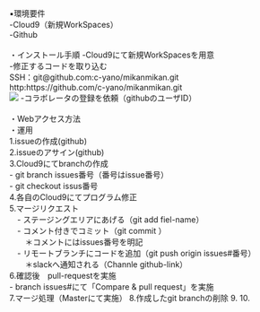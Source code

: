 <!DOCTYPEhtml>
<html>
<head>
    <meta charset="UTF-8">
    <title>README</title>
</head>
<body>
    ▪️環境要件<br>
    -Cloud9（新規WorkSpaces）<br>
    -Github<br>
    <br>
    ・インストール手順
    <Cloud9にて>
    -Cloud9にて新規WorkSpacesを用意<br>
    -修正するコードを取り込む<br>
    SSH：git@github.com:c-yano/mikanmikan.git<br>
    http:https://github.com/c-yano/mikanmikan.git<br>
    <img src="https://files.slack.com/files-pri/T0A9LJE6T-F3XC3UJF2/sc_2017-01-30_16.47.16.png"/>
    <Githubにて>
    -コラボレータの登録を依頼（githubのユーザID）<br>
    <br>
    ・Webアクセス方法<br>
    ・運用<br>
    1.issueの作成(github)<br>
    2.issueのアサイン(github)<br>
    3.Cloud9にてbranchの作成<br>
      - git branch issues番号（番号はissue番号）<br>
      - git checkout issus番号<br>
    4.各自のCloud9にてプログラム修正<br>
    5.マージリクエスト<br>
    　- ステージングエリアにあげる（git add fiel-name）<br>
    　- コメント付きでコミット（git commit ）<br>
    　　＊コメントにはissues番号を明記<br>
    　- リモートブランチにコードを追加（git push origin issues#番号）<br>
    　　＊slackへ通知される（Channle github-link）<br>
    6.確認後　pull-requestを実施<br>
      - branch issues#にて「Compare & pull request」を実施<br>
    7.マージ処理（Masterにて実施）
    8.作成したgit branchの削除
    9.
    10.
    
    
</body>
</html>